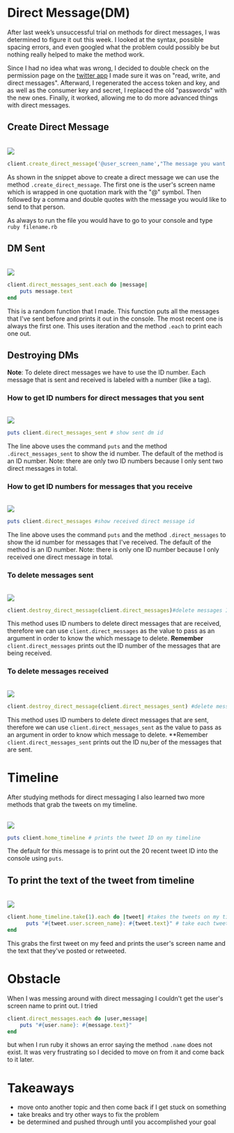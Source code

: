 # Direct Message(DM)

After last week’s unsuccessful trial on methods for direct messages, I was determined to figure it out this week. I looked at the syntax, possible spacing errors, and even googled what the problem could possibly be but nothing really helped to make the method work.

Since I had no idea what was wrong, I decided to double check on the permission page on the [twitter app](https://apps.twitter.com/) I made sure it was on "read, write, and direct messages". Afterward, I regenerated the access token and key, and as well as the consumer key and secret, I replaced the old "passwords" with the new ones. Finally, it worked, allowing me to do more advanced things with direct messages. 

## Create Direct Message
<br>
<img src="../images/send_message.png">
<br>

``` ruby 
client.create_direct_message('@user_screen_name',"The message you want to send them")

```
As shown in the snippet above to create a direct message we can use the method `.create_direct_message`. The first one is the user's screen name which is wrapped in one quotation mark with the "@" symbol. Then followed by a comma and double quotes with the message you would like to send to that person. 

As always to run the file you would have to go to your console and type `ruby filename.rb` 

## DM Sent
<br> 
<img src="../images/sent_dm.png">
<br> 

``` ruby 
client.direct_messages_sent.each do |message|
    puts message.text
end
```

This is a random function that I made. This function puts all the messages that I've sent before and prints it out in the console. The most recent one is always the first one. This uses iteration and the method `.each` to print each one out. 

## Destroying DMs 
**Note**: To delete direct messages we have to use the ID number. Each message that is sent and received is labeled with a number (like a tag).
### How to get ID numbers for direct messages that you sent
<br> 
<img src="../images/sent_id.png">
<br>

``` ruby 
puts client.direct_messages_sent # show sent dm id
```

The line above uses the command `puts` and the method `.direct_messages_sent` to show the id number. The default of the method is an ID number. Note: there are only two ID numbers because I only sent two direct messages in total. 

### How to get ID numbers for messages that you receive
<br> 
<img src="../images/receive_id.png">
<br> 

``` ruby 
puts client.direct_messages #show received direct message id
```
The line above uses the command `puts` and the method `.direct_messages` to show the id number for messages that I've received. The default of the method is an ID number. Note: there is only one ID number because I only received one direct message in total. 

### To delete messages sent

<br> 
<img src="../images/delete_sent.png">
<br> 

``` ruby 
client.destroy_direct_message(client.direct_messages)#delete messages I receive
```

This method uses ID numbers to delete direct messages that are received, therefore we can use `client.direct_messages` as the value to pass as an argument in order to know the which message to delete. **Remember** `client.direct_messages` prints out the ID number of the messages that are being received.

### To delete messages received  
<br> 
<img src="../images/delete_recieve.png">
<br> 

``` ruby 
client.destroy_direct_message(client.direct_messages_sent) #delete message I sent 
```

This method uses ID numbers to delete direct messages that are sent, therefore we can use `client.direct_messages_sent` as the value to pass as an argument in order to know which message to delete. **Remember `client.direct_messages_sent` prints out the ID nu,ber of the messages that are sent. 

# Timeline 
After studying methods for direct messaging I also learned two more methods that grab the tweets on my timeline. 

<br> 
<img src="../images/timeline_tweet_id.png">
<br> 

``` ruby 
puts client.home_timeline # prints the tweet ID on my timeline 
```
 
The default for this message is to print out the 20 recent tweet ID into the console using `puts`.

## To print the text of the tweet from timeline
<br> 
<img src="../images/timeline_text.png">
<br> 

```ruby 
client.home_timeline.take(1).each do |tweet| #takes the tweets on my timeline 
      puts "#{tweet.user.screen_name}: #{tweet.text}" # take each tweets user screen name and post their tweets in the console.
end 
```
This grabs the first tweet on my feed and prints the user's screen name and the text that they've posted or retweeted. 

# Obstacle
When I was messing around with direct messaging I couldn't get the user's screen name to print out. I tried

``` ruby
client.direct_messages.each do |user,message|
    puts "#{user.name}: #{message.text}"
end 
```
but when I run ruby it shows an error saying the method `.name` does not exist. It was very frustrating so I decided to move on from it and come back to it later. 


# Takeaways 
- move onto another topic and then come back if I get stuck on something 
- take breaks and try other ways to fix the problem
- be determined and pushed through until you accomplished your goal
